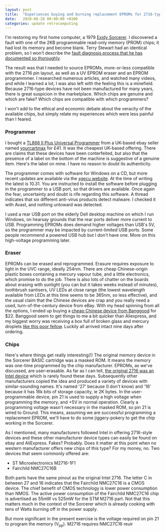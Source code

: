 ```yaml
---
layout: post
title:  "Experiences buying and burning replacement EPROMs for 2716-type devices"
date:   2020-08-28 00:00:00 +0100
categories: update retrocomputing 
---
```

I'm restoring my first home computer, a 1979 [Exidy Sorcerer](https://en.wikipedia.org/wiki/Exidy_Sorcerer). I discovered a fault with one of the 2KB programmable read-only memory (PROM) chips; it had lost its memory and become blank. Terry Stewart had an identical problem, so I won't describe the [fault diagnosis process that he has documented so thoroughly](https://www.classic-computers.org.nz/blog/2011-06-25-sorcerer-rom-pac-fix-part-1.htm).

The result was that I needed to source EPROMs, more-or-less compatible with the 2716 pin layout, as well as a UV EPROM eraser and an EPROM programmmer. I researched numerous articles, and watched many videos, and while I learned a lot, I was also left with the feeling this is a minefield. Because 2716-type devices have not been manufactured for many years, there is great suspicion in the marketplace. Which chips are genuine and which are fake? Which chips are compatible with which programmers?

I won't add to the ethical and economic debate about the veracity of the available chips, but simply relate my experiences which were less painful than I feared.

### Programmer
I bought a [TL866 II Plus Universal Programmer](http://xgecu.com/TL866_main.html) from a UK-based ebay seller named [yourcartmax](https://www.ebay.co.uk/usr/yourcartmax) for £41. It was the cheapest UK-based offering. There are claims that these devices have been conterfeited, but also that the presence of a label on the bottom of the machine is suggestive of a genuine item. Here's the label on mine. I have no reason to doubt its authenticity. 

The programmer comes with software for Windows on a CD, but more recent updates are available via the [xgecu website](http://xgecu.com/). At the time of writing the latest is 10.31. You are instructed to install the software before plugging in the programmer to a USB port, so that drivers are available. Once again the fear, uncertainty and doubt is rife regarding this software. A thread indicates that six different anti-virus products detect malware. I checked it with Avast, and nothing untoward was detected.

I used a rear USB port on the elderly Dell desktop machine on which I run Windows, on hearsay grounds that the rear ports deliver more current to USB. Programming EPROMs does demand higher voltages than USB's 5V, so the programmer may be impacted by current-limited USB ports. Some people recommend a powered USB hub but I don't have one. More on this high-voltage programming later.

### Eraser
EPROMs can be erased and reprogrammed. Erasure requires exposure to light in the UVC range, ideally 254nm. There are cheap Chinese-origin plastic boxes containing a mercury vapour tube, and a little electronics, which promise to do the job. There is also lots of chatter on the boards about erasing with sunlight (you can but it takes weeks instead of minutes), toothbrush santisers, UV LEDs at close range (the lowest wavelength available from LEDs at this time seems to be 365nm, so less effective), and the usual claim that the Chinese devices are crap and you really need a used, turn-of-the-century device from eBay. With my head spinning from all the options, I ended up buying a [cheap Chinese device from Banggood](https://uk.banggood.com/NEW-High-Speed-Ultraviolet-Eraser-UV-EPROM-Eraser-Ultraviolet-Light-Erasable-Timer-p-1532425.html) for $22. Banggood seem to get things to me a bit quicker than Aliexpress, and my biggest worry was receiving a box full of broken glass and mercury droplets [like this poor fellow](https://www.youtube.com/watch?v=Zn3kWy_5kWU). Luckily all arrived intact nine days after ordering.

### Chips
Here's where things get really interesting(!) The original memory device in the Sorcerer BASIC cartridge was a masked ROM. It means the memory was one-time programmed by the chip manufacturer. EPROMs, as we've discussed, are user-erasable. As far as I can tell, [the original 2716 was an Intel device](http://www.sycelectronica.com.ar/semiconductores/2716.pdf) which is rarely found these days. Subsequently other manufacturers copied the idea and produced a variety of devices with similar-sounding names. It's named '27' because (I don't know) and '16' because it has 16k bits of storage capacity, ie 2K bytes. In the user-programmable device, pin 21 is used to supply a high voltage when programming the memory, and +5V in normal operation. Clearly a programming voltage wasn't necessary in the masked ROM, so pin 21 is wired to Ground. This means, assuming we are successful programming a replacement EPROM, we'll have to do some jiggery-pokery to get the chip working in the Sorcerer.

As I mentioned, many manufacturers followed Intel in offering 2716-style devices and these other manufacturer device types can easily be found on ebay and AliExpress. Fakes? Probably. Does it matter at this point when no western manufacturer offers new chips of this type? For my money, no. Two devices that seem commonly offered are:
- ST Microelectronics M2716-1F1
- Fairchild NMC27C16B

Both parts have the same pinout as the original Intel 2716. The letter C in between 27 and 16 indicates that the Fairchild NMC27C16 is a CMOS device. The chief benefit of CMOS technology is lower power consumption than NMOS. The active power consumption of the Fairchild NMC27C16 chip is advertised as 55mW vs 525mW for the STM M2716 part. Not that this matters much in the context of the Sorcerer which is already cooking with tens of Watts burning off in the power supply.

But more significant in the present exercise is the voltage required on pin 21 to program the memory (V<sub>pp</sub>). M2716 requires NMC27C16 reuir
